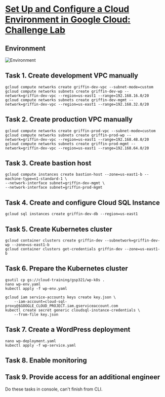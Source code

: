 # [Set Up and Configure a Cloud Environment in Google Cloud: Challenge Lab](https://www.cloudskillsboost.google/focuses/10603?parent=catalog)

## Environment
![Environment](https://cdn.qwiklabs.com/UE5MydlafU0QvN7zdaOLo%2BVxvETvmuPJh%2B9kZxQnOzE%3D)

## Task 1. Create development VPC manually
```
gcloud compute networks create griffin-dev-vpc --subnet-mode=custom
gcloud compute networks subnets create griffin-dev-wp --network=griffin-dev-vpc --region=us-east1 --range=192.168.16.0/20
gcloud compute networks subnets create griffin-dev-mgmt --network=griffin-dev-vpc --region=us-east1 --range=192.168.32.0/20
```

## Task 2. Create production VPC manually
```
gcloud compute networks create griffin-prod-vpc --subnet-mode=custom
gcloud compute networks subnets create griffin-prod-wp --network=griffin-dev-vpc --region=us-east1 --range=192.168.48.0/20
gcloud compute networks subnets create griffin-prod-mgmt --network=griffin-dev-vpc --region=us-east1 --range=192.168.64.0/20
```

## Task 3. Create bastion host
```
gcloud compute instances create bastion-host --zone=us-east1-b --machine-type=n1-standard-1 \
--network-interface subnet=griffin-dev-mgmt \
--network-interface subnet=griffin-prod-mgmt
```

## Task 4. Create and configure Cloud SQL Instance
```
gcloud sql instances create griffin-dev-db --region=us-east1
```

## Task 5. Create Kubernetes cluster
```
gcloud container clusters create griffin-dev --subnetwork=griffin-dev-wp --zone=us-east1-b
gcloud container clusters get-credentials griffin-dev --zone=us-east1-b
```

## Task 6. Prepare the Kubernetes cluster
```
gsutil cp gs://cloud-training/gsp321/wp-k8s .
nano wp-env.yaml
kubectl apply -f wp-env.yaml
```

```
gcloud iam service-accounts keys create key.json \
    --iam-account=cloud-sql-proxy@$GOOGLE_CLOUD_PROJECT.iam.gserviceaccount.com
kubectl create secret generic cloudsql-instance-credentials \
    --from-file key.json
```

## Task 7. Create a WordPress deployment
```
nano wp-deployment.yaml
kubectl apply -f wp-service.yaml
```

## Task 8. Enable monitoring
## Task 9. Provide access for an additional engineer
Do these tasks in console, can't finish from CLI.

